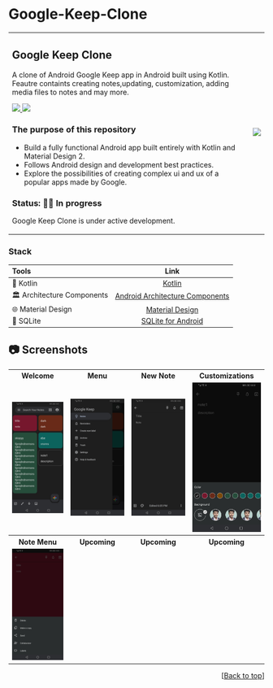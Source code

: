 # Google-Keep-Clone
<div id="top"></div>

<table style="width:100%">
  <tr>
    <td>

## Google Keep Clone

<p align="left"> A clone of Android Google Keep app in Android built using Kotlin. Feautre containts creating notes,updating, customization, adding media files to notes and may more.</p>

<p align="left">
    <a href = "https://kotlinlang.org/docs/home.html">
      <img src = "https://img.shields.io/badge/Kotlin-1.7.0-blue.svg?color=blue&style=for-the-badge" />
    </a>
    <a href="https://m2.material.io/design/introduction">
      <img src="https://img.shields.io/badge/Material%20Design%20Component-2-blue.svg?color=blue&style=for-the-badge"/>
    </a>
</p>

### The purpose of this repository

- Build a fully functional Android app built entirely with Kotlin and Material Design 2.
- Follows Android design and development best practices.
- Explore the possibilities of creating complex ui and ux of a popular apps made by Google.

### Status: 👨‍💻 In progress

<p>Google Keep Clone is under active development.</p>

</td> 
<td>
  <img src = "Screenshots/keep-clone-demo.gif" width="240"/>
</td>
</tr>
</table>

### Stack

| Tools | Link |
|     :---      |          :---: |
| 🤖 Kotlin | [Kotlin](https://kotlinlang.org) |](https://developer.android.com/jetpack/compose) |
| 🏛 Architecture Components | [Android Architecture Components](https://developer.android.com/topic/libraries/architecture) |
| 🌐 Material Design | [Material Design](https://developer.android.com/jetpack/androidx/releases/compose-material) |
| 🌊 SQLite | [SQLite for Android](https://developer.android.com/jetpack/androidx/releases/sqlite?gclid=CjwKCAiAjs2bBhACEiwALTBWZXFwJylUA_K3H-yfDoYZAxhvWJy6ohbzoW_tHxeKdVnsBYURQInhQxoCRqIQAvD_BwE&gclsrc=aw.ds) |


## 📷 Screenshots

<table style="width:100%">
  <tr>
    <th>Welcome</th>
    <th>Menu</th> 
    <th>New Note</th>
    <th>Customizations</th>
  </tr>
  <tr>
    <td><img src = "Screenshots/1.jpg" width=240/></td> 
    <td><img src = "Screenshots/2.jpg" width=240/></td>
    <td><img src = "Screenshots/3.jpg" width=240/></td> 
    <td><img src = "Screenshots/4.jpg" width=240/></td>
  </tr>
  <tr>
    <th>Note Menu</th>
    <th>Upcoming</th>
    <th>Upcoming</th>
    <th>Upcoming</th>
  </tr>
  <tr>
    <td><img src = "Screenshots/5.jpg" width=240/></td>
    <td><img src = " " width=240/></td>
    <td><img src = " " width=240/></td>
    <td><img src = " " width=240/></td>
  </tr>
</table>

<p align="right">[<a href="#top">Back to top</a>]</p>
